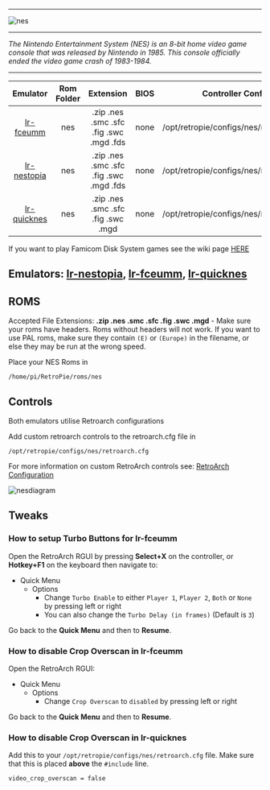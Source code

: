 ***
![nes](https://cloud.githubusercontent.com/assets/10035308/12213379/4a0e517a-b634-11e5-98c4-91cc27549706.png)
***
_The Nintendo Entertainment System (NES) is an 8-bit home video game console that was released by Nintendo in 1985. This console officially ended the video game crash of 1983-1984._

***

| Emulator | Rom Folder | Extension | BIOS |  Controller Config |
| :---: | :---: | :---: | :---: | :---: |
| [lr-fceumm](https://github.com/libretro/libretro-fceumm) | nes  | .zip .nes .smc .sfc .fig .swc .mgd .fds | none | /opt/retropie/configs/nes/retroarch.cfg |
| [lr-nestopia](https://github.com/libretro/nestopia) | nes  | .zip .nes .smc .sfc .fig .swc .mgd .fds | none | /opt/retropie/configs/nes/retroarch.cfg |
| [lr-quicknes](https://github.com/libretro/QuickNES_Core) | nes  | .zip .nes .smc .sfc .fig .swc .mgd | none | /opt/retropie/configs/nes/retroarch.cfg |

If you want to play Famicom Disk System games see the wiki page [HERE](Famicom-Disk-System)

## Emulators: [lr-nestopia](https://github.com/libretro/nestopia), [lr-fceumm](https://github.com/libretro/libretro-fceumm), [lr-quicknes](https://github.com/libretro/QuickNES_Core)

## ROMS

Accepted File Extensions: **.zip .nes .smc .sfc .fig .swc .mgd** - Make sure your roms have headers. Roms without headers will not work. If you want to use PAL roms, make sure they contain `(E)` or `(Europe)` in the filename, or else they may be run at the wrong speed.

Place your NES Roms in
```
/home/pi/RetroPie/roms/nes
```

## Controls

Both emulators utilise Retroarch configurations

Add custom retroarch controls to the retroarch.cfg file in
```shell
/opt/retropie/configs/nes/retroarch.cfg
```
For more information on custom RetroArch controls see: [RetroArch Configuration](RetroArch-Configuration)

![nesdiagram](https://cloud.githubusercontent.com/assets/10035308/8245062/4f0c5b8e-15e6-11e5-9255-b920543518d6.png)

## Tweaks

### How to setup Turbo Buttons for lr-fceumm

Open the RetroArch RGUI by pressing **Select+X** on the controller, or **Hotkey+F1** on the keyboard then navigate to:

* Quick Menu
    * Options
        * Change `Turbo Enable` to either `Player 1`, `Player 2`, `Both` or `None` by pressing left or right
        * You can also change the `Turbo Delay (in frames)` (Default is `3`)

Go back to the **Quick Menu** and then to **Resume**.

### How to disable Crop Overscan in lr-fceumm

Open the RetroArch RGUI:

* Quick Menu
    * Options
        * Change `Crop Overscan` to `disabled` by pressing left or right

Go back to the **Quick Menu** and then to **Resume**.

### How to disable Crop Overscan in lr-quicknes

Add this to your `/opt/retropie/configs/nes/retroarch.cfg` file. Make sure that this is placed **above** the `#include` line.

```shell
video_crop_overscan = false
```
